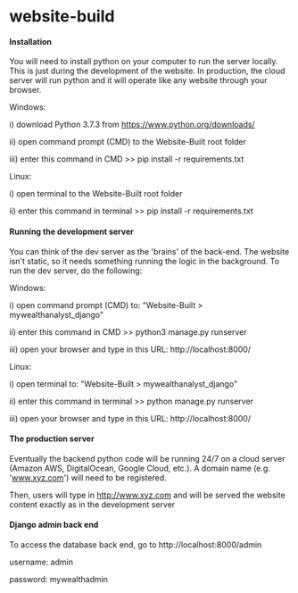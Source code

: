 # website-build

#### Installation
You will need to install python on your computer to run the server locally. This is just during the development of the website. In production, the cloud server will run python and it will operate like any website through your browser.

 Windows:
 
 i) download Python 3.7.3 from https://www.python.org/downloads/
 
 ii) open command prompt (CMD) to the Website-Built root folder
 
 iii) enter this command in CMD >>              pip install -r requirements.txt
 

 Linux:
 
 i) open terminal to the Website-Built root folder
 
 ii) enter this command in terminal >>              pip install -r requirements.txt
 


#### Running the development server
You can think of the dev server as the 'brains' of the back-end. The website isn't static, so it needs something running the logic in the background.
To run the dev server, do the following:

Windows:

i) open command prompt (CMD) to: "Website-Built > mywealthanalyst_django"

ii) enter this command in CMD >>             python3 manage.py runserver

iii) open your browser and type in this URL:          http://localhost:8000/


Linux:

i) open terminal to: "Website-Built > mywealthanalyst_django"

ii) enter this command in terminal >>             python manage.py runserver

iii) open your browser and type in this URL:          http://localhost:8000/


#### The production server
Eventually the backend python code will be running 24/7 on a cloud server (Amazon AWS, DigitalOcean, Google Cloud, etc.).
A domain name (e.g. 'www.xyz.com') will need to be registered.

Then, users will type in http://www.xyz.com and will be served the website content exactly as in the development server  


#### Django admin back end
To access the database back end, go to http://localhost:8000/admin

username: admin

password: mywealthadmin


